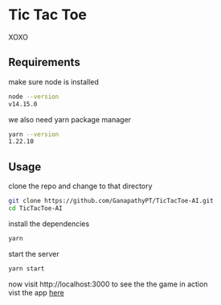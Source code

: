 # Tic Tac Toe
 XOXO

## Requirements
make sure node is installed
```bash
node --version
v14.15.0
```
we also need yarn package manager
```bash
yarn --version
1.22.10
```
## Usage
clone the repo and change to that directory
```bash
git clone https://github.com/GanapathyPT/TicTacToe-AI.git
cd TicTacToe-AI
```
install the dependencies
```bash
yarn
```
start the server
```bash
yarn start
```
now visit http://localhost:3000 to see the the game in action <br />
vist the app [here](https://web-tictactoe.netlify.app/)
